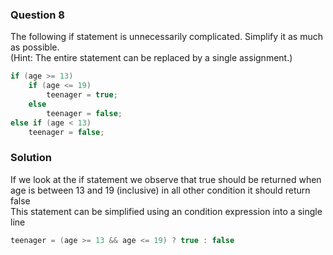 ### Question 8

The following if statement is unnecessarily complicated. Simplify it as much as possible.  
(Hint: The entire statement can be replaced by a single assignment.)

```c
if (age >= 13)
    if (age <= 19)
        teenager = true;
    else
        teenager = false;
else if (age < 13)
    teenager = false;
```

### Solution

If we look at the if statement we observe that true should be returned when age is between 13 and 19 (inclusive) in all other condition it should return false  
This statement can be simplified using an condition expression into a single line  

```c
teenager = (age >= 13 && age <= 19) ? true : false
```
